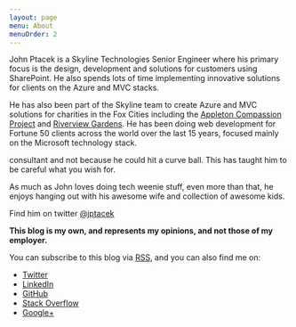 ```yaml
---
layout: page
menu: About
menuOrder: 2
---
```


John Ptacek is a Skyline Technologies Senior Engineer where his primary focus is the design, development and solutions for customers using SharePoint. He also spends lots of time implementing innovative solutions for clients on the Azure and MVC stacks.

He has also been part of the Skyline team to create Azure and MVC solutions for charities in the Fox Cities including the [Appleton Compassion Project](http://www.AppletonCompassion.org) and [Riverview Gardens](http://www.RiverviewGardens.org). He has been doing web development for Fortune 50 clients across the world over the last 15 years, focused mainly on the Microsoft technology stack.

consultant and not because he could hit a curve ball. This has taught him to be careful what you wish for.

As much as John loves doing tech weenie stuff, even more than that, he enjoys hanging out with his awesome wife and collection of awesome kids.

Find him on twitter [@jptacek](http://wwww.jptacek.com)

**This blog is my own, and represents my opinions, and not those of my employer.**

You can subscribe to this blog via [RSS](http://www.jptacek.com/rss), and you can also find me on:

* [Twitter](http://www.twitter.com/jptacek)
* [LinkedIn](http://www.linkedin.com/in/johnptacek/)
* [GitHub](https://github.com/jptacek)
* [Stack Overflow](http://stackoverflow.com/users/39797/john-ptacek)
* [Google+](http://plus.google.com/+JohnPtacek)